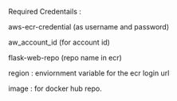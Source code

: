 Required Credentails :

aws-ecr-credential (as username and password)

aw_account_id (for account id)

flask-web-repo (repo name in ecr)

region : enviornment variable for the ecr login url

image : for docker hub repo.


